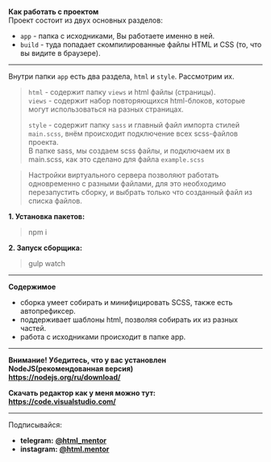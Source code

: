 **Как работать с проектом**  
Проект состоит из двух основных разделов:  
- `app` - папка с исходниками, Вы работаете именно в ней.  
- `build` - туда попадает скомпилированные файлы HTML и CSS (то, что вы видите в браузере).  

---
Внутри папки `app` есть два раздела, `html` и `style`. Рассмотрим их.  
> `html` - содержит папку `views` и html файлы (страницы).  
`views` - содержит набор повторяющихся html-блоков, которые могут использоваться на разных страницах.  
>
> `style` - содержит папку `sass` и главный файл импорта стилей `main.scss`, внём происходит подключение всех scss-файлов проекта.  
В папке sass, мы создаем scss файлы, и подключаем их в main.scss, как это сделано для файла `example.scss`  

> Настройки виртуального сервера позволяют работать одновременно с разными файлами, для это необходимо перезапустить сборку, и выбрать только что созданный файл из списка файлов.  


**1. Установка пакетов:**
> npm i

**2. Запуск сборщика:**
> gulp watch

---
**Содержимое**
- сборка умеет собирать и минифицировать SCSS, также есть автопрефиксер.
- поддерживает шаблоны html, позволяя собирать их из разных частей.
- работа с исходниками происходит в папке app.

---
**Внимание! Убедитесь, что у вас установлен NodeJS(рекомендованная версия)**  
**https://nodejs.org/ru/download/**

**Скачать редактор как у меня можно тут:**  
**https://code.visualstudio.com/**


---
Подписывайся:
- **telegram:** **[@html_mentor](https://t.me/html_mentor)**
- **instagram:** **[@html.mentor](https://www.instagram.com/html.mentor)**
